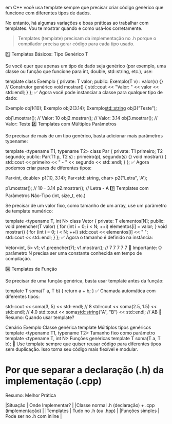 em C++ você usa template <typename T> sempre que precisar criar código genérico que funcione com diferentes tipos de dados.

No entanto, há algumas variações e boas práticas ao trabalhar com templates. Vou te mostrar quando e como usá-los corretamente.

> Templates (template<class T>) precisam da implementação no .h porque o compilador precisa gerar código para cada tipo usado.

1️⃣ Templates Básicos: Tipo Genérico T

Se você quer que apenas um tipo de dado seja genérico (por exemplo, uma classe ou função que funcione para int, double, std::string, etc.), use:

template <typename T>
class Exemplo {
private:
    T valor;
public:
    Exemplo(T v) : valor(v) {}  // Construtor genérico
    void mostrar() { std::cout << "Valor: " << valor << std::endl; }
};
✅ Agora você pode instanciar a classe para qualquer tipo de dado:

Exemplo<int> obj1(10);
Exemplo<double> obj2(3.14);
Exemplo<std::string> obj3("Teste");

obj1.mostrar(); // Valor: 10
obj2.mostrar(); // Valor: 3.14
obj3.mostrar(); // Valor: Teste
2️⃣ Templates com Múltiplos Parâmetros

Se precisar de mais de um tipo genérico, basta adicionar mais parâmetros typename:

template <typename T1, typename T2>
class Par {
private:
    T1 primeiro;
    T2 segundo;
public:
    Par(T1 p, T2 s) : primeiro(p), segundo(s) {}
    void mostrar() { std::cout << primeiro << " - " << segundo << std::endl; }
};
✅ Agora podemos criar pares de diferentes tipos:

Par<int, double> p1(10, 3.14);
Par<std::string, char> p2("Letra", 'A');

p1.mostrar();  // 10 - 3.14
p2.mostrar();  // Letra - A
3️⃣ Templates com Parâmetros Não-Tipo (int, size_t, etc.)

Se precisar de um valor fixo, como tamanho de um array, use um parâmetro de template numérico:

template <typename T, int N>
class Vetor {
private:
    T elementos[N];
public:
    void preencher(T valor) {
        for (int i = 0; i < N; ++i) elementos[i] = valor;
    }
    void mostrar() {
        for (int i = 0; i < N; ++i) std::cout << elementos[i] << " ";
        std::cout << std::endl;
    }
};
✅ Agora o tamanho é definido na instância:

Vetor<int, 5> v1;
v1.preencher(7);
v1.mostrar();  // 7 7 7 7 7
📌 Importante: O parâmetro N precisa ser uma constante conhecida em tempo de compilação.

4️⃣ Templates de Função

Se precisar de uma função genérica, basta usar template antes da função:

template <typename T>
T soma(T a, T b) {
    return a + b;
}
✅ Chamada automática com diferentes tipos:

std::cout << soma(3, 5) << std::endl;       // 8
std::cout << soma(2.5, 1.5) << std::endl;   // 4.0
std::cout << soma<std::string>("A", "B") << std::endl; // AB
📌 Resumo: Quando usar template?

Cenário	Exemplo
Classe genérica	template <typename T>
Múltiplos tipos genéricos	template <typename T1, typename T2>
Tamanho fixo como parâmetro	template <typename T, int N>
Funções genéricas	template <typename T> T soma(T a, T b);
📌 Use template sempre que quiser reusar código para diferentes tipos sem duplicação. Isso torna seu código mais flexível e modular.


# Por que separar a declaração (.h) da implementação (.cpp) 
Resumo: Melhor Prática

|Situação	       | Onde Implementar?         |
|Classe normal	.h (declaração) + .cpp (implementação)      |
|Templates	       | Tudo no .h (ou .hpp)      |
|Funções simples   | Pode ser no .h com inline |
